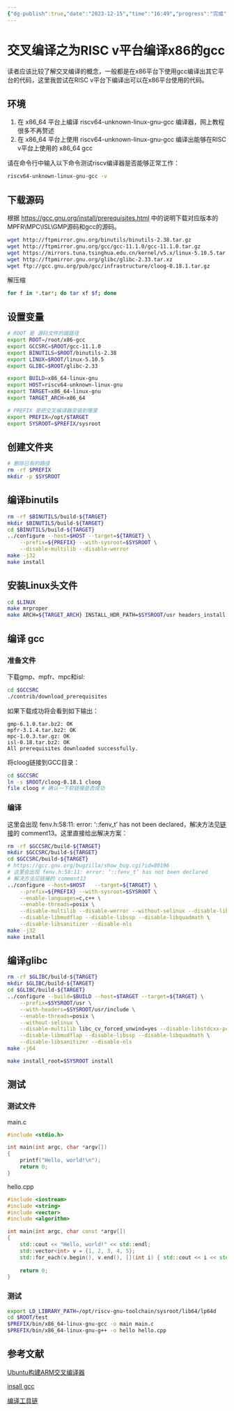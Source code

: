 ```yaml
---
{"dg-publish":true,"date":"2023-12-15","time":"16:49","progress":"完成","tags":["编译","交叉编译"],"permalink":"/编程语言/C++/编译/交叉编译之为RISC v平台编译x86的gcc/","dgPassFrontmatter":true}
---
```


# 交叉编译之为RISC v平台编译x86的gcc

读者应该比较了解交叉编译的概念，一般都是在x86平台下使用gcc编译出其它平台的代码，这里我尝试在RISC v平台下编译出可以在x86平台使用的代码。

## 环境

1. 在 x86_64 平台上编译 riscv64-unknown-linux-gnu-gcc 编译器，网上教程很多不再赘述
1. 在 x86_64 平台上使用 riscv64-unknown-linux-gnu-gcc 编译出能够在RISC v平台上使用的 x86_64 gcc



请在命令行中输入以下命令测试riscv编译器是否能够正常工作：

```Bash
riscv64-unknown-linux-gnu-gcc -v
```


## 下载源码



根据 https://gcc.gnu.org/install/prerequisites.html 中的说明下载对应版本的MPFR\MPC\ISL\GMP源码和gcc的源码。

```Bash
wget http://ftpmirror.gnu.org/binutils/binutils-2.38.tar.gz
wget http://ftpmirror.gnu.org/gcc/gcc-11.1.0/gcc-11.1.0.tar.gz
wget https://mirrors.tuna.tsinghua.edu.cn/kernel/v5.x/linux-5.10.5.tar.xz
wget http://ftpmirror.gnu.org/glibc/glibc-2.33.tar.xz
wget ftp://gcc.gnu.org/pub/gcc/infrastructure/cloog-0.18.1.tar.gz
```

解压缩

```Bash
for f in *.tar*; do tar xf $f; done
```



## 设置变量


```Bash
# ROOT 是 源码文件的跟路径
export ROOT=/root/x86-gcc
export GCCSRC=$ROOT/gcc-11.1.0
export BINUTILS=$ROOT/binutils-2.38
export LINUX=$ROOT/linux-5.10.5
export GLIBC=$ROOT/glibc-2.33

export BUILD=x86_64-linux-gnu
export HOST=riscv64-unknown-linux-gnu
export TARGET=x86_64-linux-gnu
export TARGET_ARCH=x86_64

# PREFIX 是把交叉编译器安装到哪里
export PREFIX=/opt/$TARGET
export SYSROOT=$PREFIX/sysroot
```



## 创建文件夹

```Bash
# 删除已有的路径
rm -rf $PREFIX
mkdir -p $SYSROOT
```



## 编译binutils



```Bash
rm -rf $BINUTILS/build-${TARGET}
mkdir $BINUTILS/build-${TARGET}
cd $BINUTILS/build-${TARGET}
../configure --host=$HOST --target=${TARGET} \
    --prefix=${PREFIX} --with-sysroot=$SYSROOT \
    --disable-multilib --disable-werror
make -j32
make install
```



## 安装Linux头文件

```Bash
cd $LINUX
make mrproper
make ARCH=${TARGET_ARCH} INSTALL_HDR_PATH=$SYSROOT/usr headers_install
```



## 编译 gcc

### 准备文件

下载gmp、mpfr、mpc和isl:

```Bash
cd $GCCSRC
./contrib/download_prerequisites
```

如果下载成功将会看到如下输出：

```log
gmp-6.1.0.tar.bz2: OK
mpfr-3.1.4.tar.bz2: OK
mpc-1.0.3.tar.gz: OK
isl-0.18.tar.bz2: OK
All prerequisites downloaded successfully.
```



将cloog链接到GCC目录：

```Bash
cd $GCCSRC
ln -s $ROOT/cloog-0.18.1 cloog
file cloog # 确认一下软链接是否成功
```



### 编译



这里会出现 fenv.h:58:11: error: ‘::fenv_t’ has not been declared，解决方法见[链接](https://gcc.gnu.org/bugzilla/show_bug.cgi?id=80196)的 comment13。这里直接给出解决方案：







```Bash
rm -rf $GCCSRC/build-${TARGET}
mkdir $GCCSRC/build-${TARGET}
cd $GCCSRC/build-${TARGET}
# https://gcc.gnu.org/bugzilla/show_bug.cgi?id=80196
# 这里会出现 fenv.h:58:11: error: ‘::fenv_t’ has not been declared
# 解决方法见链接的 comment13
../configure --host=$HOST   --target=${TARGET} \
    --prefix=${PREFIX} --with-sysroot=$SYSROOT \
    --enable-languages=c,c++ \
    --enable-threads=posix \
    --disable-multilib --disable-werror --without-selinux --disable-libstdcxx-pch \
    --disable-libmudflap --disable-libssp --disable-libquadmath \
    --disable-libsanitizer --disable-nls
make -j32 
make install
```



## 编译glibc

```Bash
rm -rf $GLIBC/build-${TARGET}
mkdir $GLIBC/build-${TARGET}
cd $GLIBC/build-${TARGET}
../configure --build=$BUILD --host=$TARGET --target=${TARGET} \
    --prefix=$SYSROOT/usr \
    --with-headers=$SYSROOT/usr/include \
    --enable-threads=posix \
    --without-selinux \
    --disable-multilib libc_cv_forced_unwind=yes --disable-libstdcxx-pch \
    --disable-libmudflap --disable-libssp --disable-libquadmath \
    --disable-libsanitizer --disable-nls
make -j64

make install_root=$SYSROOT install
```



## 测试

### 测试文件

main.c

```C++
#include <stdio.h>

int main(int argc, char *argv[])
{
    printf("Hello, world!\n");
    return 0;
}
```

hello.cpp

```C++
#include <iostream>
#include <string>
#include <vector>
#include <algorithm>

int main(int argc, char const *argv[])
{
    std::cout << "Hello, world!" << std::endl;
    std::vector<int> v = {1, 2, 3, 4, 5};
    std::for_each(v.begin(), v.end(), [](int i) { std::cout << i << std::endl; });
    
    return 0;
}
```

### 测试

```Bash
export LD_LIBRARY_PATH=/opt/riscv-gnu-toolchain/sysroot/lib64/lp64d
cd $ROOT/test
$PREFIX/bin/x86_64-linux-gnu-gcc -o main main.c 
$PREFIX/bin/x86_64-linux-gnu-g++ -o hello hello.cpp
```



## 参考文献

[Ubuntu构建ARM交叉编译器](https://blog.csdn.net/weixin_43283275/article/details/125030556)

[insall gcc](https://gcc.gnu.org/install/index.html)

[编译工具链](https://zhuanlan.zhihu.com/p/110402378)

